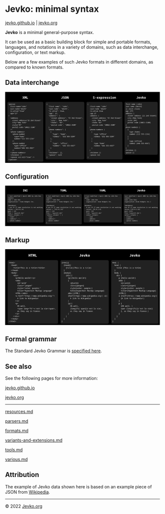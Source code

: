 # Jevko: minimal syntax 

[jevko.github.io](https://jevko.github.io) | [jevko.org](https://jevko.org)

**Jevko** is a minimal general-purpose syntax.

It can be used as a basic building block for simple and portable formats, languages, and notations in a variety of domains, such as data interchange, configuration, or text markup.

Below are a few examples of such Jevko formats in different domains, as compared to known formats.

 <!-- in terms of compactness, simplicity, and human-readability. -->

## Data interchange

![Jevko compared to other syntaxes for data interchange](data-comparison.png)

## Configuration

![Jevko compared to other syntaxes for configuration](config-comparison.png)

## Markup

![Jevko compared to other syntaxes for markup](markup-comparison.png)

## Formal grammar

The Standard Jevko Grammar is [specified here](https://github.com/jevko/specifications/blob/master/spec-standard-grammar.md).

## See also

See the following pages for more information:

[jevko.github.io](https://jevko.github.io)

[jevko.org](https://jevko.org)

---

[resources.md](resources.md)

[parsers.md](parsers.md)

[formats.md](formats.md)

[variants-and-extensions.md](variants-and-extensions.md)

[tools.md](tools.md)

[various.md](various.md)

## Attribution

The example of Jevko data shown here is based on an example piece of JSON from [Wikipedia](https://en.wikipedia.org/wiki/JSON#Syntax).

***

© 2022 [Jevko.org](https://jevko.org)
